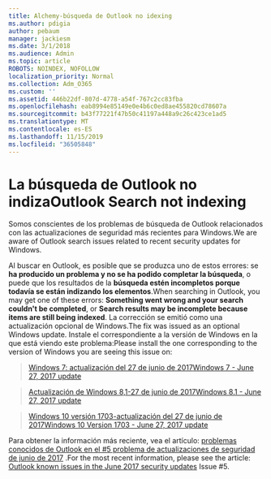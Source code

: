 ```yaml
---
title: Alchemy-búsqueda de Outlook no idexing
ms.author: pdigia
author: pebaum
manager: jackiesm
ms.date: 3/1/2018
ms.audience: Admin
ms.topic: article
ROBOTS: NOINDEX, NOFOLLOW
localization_priority: Normal
ms.collection: Adm_O365
ms.custom: ''
ms.assetid: 446b22df-807d-4778-a54f-767c2cc83fba
ms.openlocfilehash: eab8994e85149e0e4b6c0ed8ae455820cd78607a
ms.sourcegitcommit: b43f77221f47b50c41197a448a9c26c423ce1ad5
ms.translationtype: MT
ms.contentlocale: es-ES
ms.lasthandoff: 11/15/2019
ms.locfileid: "36505848"
---
```

# <a name="outlook-search-not-indexing"></a><span data-ttu-id="0a1e3-102">La búsqueda de Outlook no indiza</span><span class="sxs-lookup"><span data-stu-id="0a1e3-102">Outlook Search not indexing</span></span>

<span data-ttu-id="0a1e3-103">Somos conscientes de los problemas de búsqueda de Outlook relacionados con las actualizaciones de seguridad más recientes para Windows.</span><span class="sxs-lookup"><span data-stu-id="0a1e3-103">We are aware of Outlook search issues related to recent security updates for Windows.</span></span>
  
<span data-ttu-id="0a1e3-104">Al buscar en Outlook, es posible que se produzca uno de estos errores: se **ha producido un problema y no se ha podido completar la búsqueda**, o puede que los resultados de la **búsqueda estén incompletos porque todavía se están indizando los elementos**.</span><span class="sxs-lookup"><span data-stu-id="0a1e3-104">When searching in Outlook, you may get one of these errors: **Something went wrong and your search couldn't be completed**, or **Search results may be incomplete because items are still being indexed**.</span></span> <span data-ttu-id="0a1e3-105">La corrección se emitió como una actualización opcional de Windows.</span><span class="sxs-lookup"><span data-stu-id="0a1e3-105">The fix was issued as an optional Windows update.</span></span> <span data-ttu-id="0a1e3-106">Instale el correspondiente a la versión de Windows en la que está viendo este problema:</span><span class="sxs-lookup"><span data-stu-id="0a1e3-106">Please install the one corresponding to the version of Windows you are seeing this issue on:</span></span> 
  
> [<span data-ttu-id="0a1e3-107">Windows 7: actualización del 27 de junio de 2017</span><span class="sxs-lookup"><span data-stu-id="0a1e3-107">Windows 7 - June 27, 2017 update</span></span>](https://support.microsoft.com/kb/4022168.aspx)
    
> [<span data-ttu-id="0a1e3-108">Actualización de Windows 8,1-27 de junio de 2017</span><span class="sxs-lookup"><span data-stu-id="0a1e3-108">Windows 8.1 - June 27, 2017 update</span></span>](https://support.microsoft.com/kb/4022720.aspx)
    
> [<span data-ttu-id="0a1e3-109">Windows 10 versión 1703-actualización del 27 de junio de 2017</span><span class="sxs-lookup"><span data-stu-id="0a1e3-109">Windows 10 Version 1703 - June 27, 2017 update</span></span>](https://support.microsoft.com/kb/4022716.aspx)
    
<span data-ttu-id="0a1e3-110">Para obtener la información más reciente, vea el artículo: [problemas conocidos de Outlook en el #5 problema de actualizaciones de seguridad de junio de 2017](https://support.office.com/article/Outlook-known-issues-in-the-June-2017-security-updates-3F6DBFFD-8505-492D-B19F-B3B89369ED9B.aspx) .</span><span class="sxs-lookup"><span data-stu-id="0a1e3-110">For the most recent information, please see the article: [Outlook known issues in the June 2017 security updates](https://support.office.com/article/Outlook-known-issues-in-the-June-2017-security-updates-3F6DBFFD-8505-492D-B19F-B3B89369ED9B.aspx) Issue #5.</span></span> 
  

